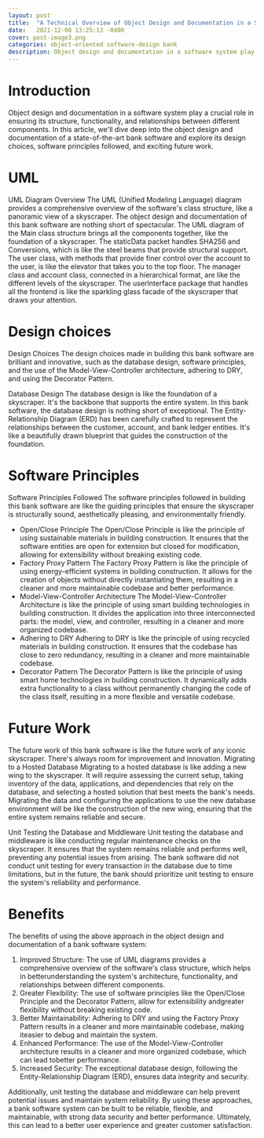 ```yaml
---
layout: post
title:  "A Technical Overview of Object Design and Documentation in a State-of-the-Art Bank Software"
date:   2021-12-08 13:25:13 -0400
cover: post-image3.png
categories: object-oriented software-design bank
description: Object design and documentation in a software system play a crucial role in ensuring its structure, functionality, and relationships between different components. In this article, we'll dive deep into the object design and documentation of a state-of-the-art bank software and explore its design choices, software principles followed, and exciting future work.
---
```

# Introduction

Object design and documentation in a software system play a crucial role in ensuring its structure, functionality, and relationships between different components. In this article, we'll dive deep into the object design and documentation of a state-of-the-art bank software and explore its design choices, software principles followed, and exciting future work.

# UML
UML Diagram Overview The UML (Unified Modeling Language) diagram provides a comprehensive overview of the software's class structure, like a panoramic view of a skyscraper. The object design and documentation of this bank software are nothing short of spectacular. The UML diagram of the Main class structure brings all the components together, like the foundation of a skyscraper. The staticData packet handles SHA256 and Conversions, which is like the steel beams that provide structural support. The user class, with methods that provide finer control over the account to the user, is like the elevator that takes you to the top floor. The manager class and account class, connected in a hierarchical format, are like the different levels of the skyscraper. The userInterface package that handles all the frontend is like the sparkling glass facade of the skyscraper that draws your attention.

# Design choices

Design Choices The design choices made in building this bank software are brilliant and innovative, such as the database design, software principles, and the use of the Model-View-Controller architecture, adhering to DRY, and using the Decorator Pattern.

Database Design The database design is like the foundation of a skyscraper. It's the backbone that supports the entire system. In this bank software, the database design is nothing short of exceptional. The Entity-Relationship Diagram (ERD) has been carefully crafted to represent the relationships between the customer, account, and bank ledger entities. It's like a beautifully drawn blueprint that guides the construction of the foundation.

# Software Principles

Software Principles Followed The software principles followed in building this bank software are like the guiding principles that ensure the skyscraper is structurally sound, aesthetically pleasing, and environmentally friendly.
- Open/Close Principle The Open/Close Principle is like the principle of using sustainable materials in building construction. It ensures that the software entities are open for extension but closed for modification, allowing for extensibility without breaking existing code.
- Factory Proxy Pattern The Factory Proxy Pattern is like the principle of using energy-efficient systems in building construction. It allows for the creation of objects without directly instantiating them, resulting in a cleaner and more maintainable codebase and better performance.
- Model-View-Controller Architecture The Model-View-Controller Architecture is like the principle of using smart building technologies in building construction. It divides the application into three interconnected parts: the model, view, and controller, resulting in a cleaner and more organized codebase.
- Adhering to DRY Adhering to DRY is like the principle of using recycled materials in building construction. It ensures that the codebase has close to zero redundancy, resulting in a cleaner and more maintainable codebase.
- Decorator Pattern The Decorator Pattern is like the principle of using smart home technologies in building construction. It dynamically adds extra functionality to a class without permanently changing the code of the class itself, resulting in a more flexible and versatile codebase.

# Future Work

The future work of this bank software is like the future work of any iconic skyscraper. There's always room for improvement and innovation.
Migrating to a Hosted Database Migrating to a hosted database is like adding a new wing to the skyscraper. It will require assessing the current setup, taking inventory of the data, applications, and dependencies that rely on the database, and selecting a hosted solution that best meets the bank's needs. Migrating the data and configuring the applications to use the new database environment will be like the construction of the new wing, ensuring that the entire system remains reliable and secure.

Unit Testing the Database and Middleware Unit testing the database and middleware is like conducting regular maintenance checks on the skyscraper. It ensures that the system remains reliable and performs well, preventing any potential issues from arising. The bank software did not conduct unit testing for every transaction in the database due to time limitations, but in the future, the bank should prioritize unit testing to ensure the system's reliability and performance.

# Benefits

The benefits of using the above approach in the object design and documentation of a bank software system:
1. Improved Structure: The use of UML diagrams provides a comprehensive overview of the software's class structure, which helps in betterunderstanding the system's architecture, functionality, and relationships between different components.
2. Greater Flexibility: The use of software principles like the Open/Close Principle and the Decorator Pattern, allow for extensibility andgreater flexibility without breaking existing code.
3. Better Maintainability: Adhering to DRY and using the Factory Proxy Pattern results in a cleaner and more maintainable codebase, making iteasier to debug and maintain the system.
4. Enhanced Performance: The use of the Model-View-Controller architecture results in a cleaner and more organized codebase, which can lead tobetter performance.
5. Increased Security: The exceptional database design, following the Entity-Relationship Diagram (ERD), ensures data integrity and security.

Additionally, unit testing the database and middleware can help prevent potential issues and maintain system reliability.
By using these approaches, a bank software system can be built to be reliable, flexible, and maintainable, with strong data security and better performance. Ultimately, this can lead to a better user experience and greater customer satisfaction.